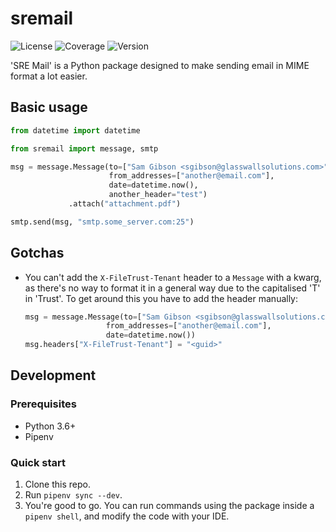 # sremail

![License](https://img.shields.io/github/license/glasswall-sre/sremail)
![Coverage](https://img.shields.io/codecov/c/github/glasswall-sre/sremail)
![Version](https://img.shields.io/pypi/v/sremail)


'SRE Mail' is a Python package designed to make sending email in MIME 
format a lot easier.

## Basic usage

```python
from datetime import datetime

from sremail import message, smtp

msg = message.Message(to=["Sam Gibson <sgibson@glasswallsolutions.com>", "a@b.com"],
                      from_addresses=["another@email.com"],
                      date=datetime.now(),
                      another_header="test")
             .attach("attachment.pdf")

smtp.send(msg, "smtp.some_server.com:25")
```

## Gotchas
- You can't add the `X-FileTrust-Tenant` header to a `Message` with a kwarg, as there's no way to format it in a general way due to the capitalised 'T' in 'Trust'. To get around this you have to add the header manually:
    ```python
    msg = message.Message(to=["Sam Gibson <sgibson@glasswallsolutions.com>", "a@b.com"],
                      from_addresses=["another@email.com"],
                      date=datetime.now())
    msg.headers["X-FileTrust-Tenant"] = "<guid>"
    ```

## Development

### Prerequisites
- Python 3.6+
- Pipenv

### Quick start
1. Clone this repo.
2. Run `pipenv sync --dev`.
3. You're good to go. You can run commands using the package inside a
   `pipenv shell`, and modify the code with your IDE.